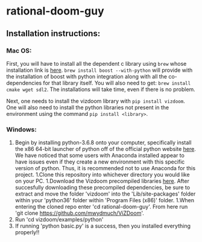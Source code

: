 # rational-doom-guy

## Installation instructions:

### Mac OS:

First, you will have to install all the dependent c library using `brew` whose installation link
is [here](https://brew.sh/). `brew install boost --with-python` will provide with the installation of boost with python integration along with all the co-dependencies for that library itself. You will also need to get: `brew install cmake wget sdl2`. The installations will take time, even if there is no problem.

Next, one needs to install the vizdoom library with `pip install vizdoom`. One will also need to install the python libraries not present in the environment using the command `pip install <library>`.

### Windows:
1. Begin by installing python-3.6.8 onto your computer, specifically install the x86 64-bit launcher of python off of the official python website [here](https://www.python.org/downloads/release/python-368/). We have noticed that some users with Anaconda installed appear to have issues even if they create a new environment with this specific version of python. Thus, it is recommended not to use Anaconda for this project.
1.Clone this repository into whichever directory you would like on your PC. 
1.Download the Vizdoom precompiled libraries [here](https://github.com/mwydmuch/ViZDoom/releases/tag/1.1.8pre). After succesfully downloading these precompiled dependencies, be sure to extract and move the folder 'vizdoom' into the 'Lib/site-packages' folder within your 'python36' folder within 'Program Files (x86)' folder.
1.When entering the cloned repo enter 'cd rational-doom-guy'. From here run 'git clone https://github.com/mwydmuch/ViZDoom'.
1. Run 'cd vizdoom/examples/python'
1. If running 'python basic.py' is a success, then you installed everything properly!!
